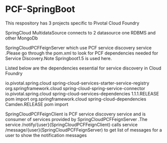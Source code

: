 # PCF-SpringBoot

This respository has 3 projects specific to Pivotal Cloud Foundry

SpringCloud MultidataSource connects to 2 datasource one RDBMS and other MongoDb

SpringCloudPCFFeignServer which use PCF service discovery service .Please go through the pom.xml to look for PCF dependencies needed for Service Discovery.Note Springboot1.5 is used here. 

Listed below are the dependencies eesential for service discovery in Cloud Foundry

<dependency>
            <groupId>io.pivotal.spring.cloud</groupId>
            <artifactId>spring-cloud-services-starter-service-registry</artifactId>
        </dependency>
		<dependency>
            <groupId>org.springframework.cloud</groupId>
            <artifactId>spring-cloud-spring-service-connector</artifactId>
        </dependency>
		 <dependencyManagement>
        <dependencies>
            <dependency>
                <groupId>io.pivotal.spring.cloud</groupId>
                <artifactId>spring-cloud-services-dependencies</artifactId>
                <version>1.1.1.RELEASE</version>
                <type>pom</type>
                <scope>import</scope>
            </dependency>
            <dependency>
                <groupId>org.springframework.cloud</groupId>
                <artifactId>spring-cloud-dependencies</artifactId>
                <version>Camden.RELEASE</version>
                <type>pom</type>
                <scope>import</scope>
            </dependency>
        </dependencies>
    </dependencyManagement>


SpringCloudPCFFeignClient is PCF service discovery service and is consumer of services provided by SpringCloudPCFFeignServer .The service /notify/{user}(SpringCloudPCFFeignClient) calls service  /message/{user}(SpringCloudPCFFeignServer) to get list of messages for a user to show the notification messages
